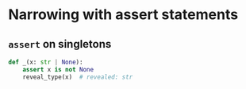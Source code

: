 # Narrowing with assert statements

## `assert` on singletons

```py
def _(x: str | None):
    assert x is not None
    reveal_type(x)  # revealed: str
```
